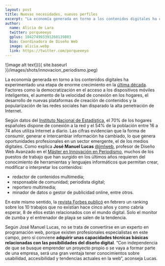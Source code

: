 ```yaml
---
layout: post
title: Nuevas necesidades, nuevos perfiles
excerpt: "La economía generada en torno a los contenidos digitales ha experimentado una etapa de enorme crecimiento en la última década. Factores como la democratización en el acceso a los dispositivos móviles inteligentes, el aumento de la velocidad de conexión en los hogares, el desarrollo de nuevas plataformas de creación de contenidos y la popularización de las redes sociales han disparado la alta penetración de Internet."
author:
  name: Alicia de Lara
  twitter: porqueeeyo
  gplus: 104274993391260139803 
  bio: Coordinadora de Diseño Web
  image: alicia.webp
  link: https://twitter.com/porqueeeyo
---
```

![image alt text]({{ site.baseurl }}/images/shots/innovacion_periodismo.jpeg)

La economía generada en torno a los contenidos digitales ha experimentado una etapa de enorme crecimiento en la [última década](http://www.ametic.es/DescargarDocumento.aspx?idd=4884). Factores como la democratización en el acceso a los dispositivos móviles inteligentes, el aumento de la velocidad de conexión en los hogares, el desarrollo de nuevas plataformas de creación de contenidos y la popularización de las redes sociales han disparado la alta penetración de Internet. 

Según datos del [Instituto Nacional de Estadística](http://www.ine.es/prensa/np803.pdf), el 70% de los hogares españoles dispone de conexión a Ia red y el 54% de la población entre 16 a 74 años utiliza Internet a diario. Las cifras evidencian que la forma de consumir, generar e intercambiar información ha cambiado, lo que genera oportunidades profesionales en un sector emergente, el de los medios digitales. Como explica **José Manuel Lucas** [@jmlweb](https://twitter.com/jmlweb), profesor de Diseño Web Avanzado en el [Máster en Innovación en Periodismo](http://mip.umh.es), muchos de los puestos de trabajo que han surgido en los últimos años requieren del conocimiento de herramientas y lenguajes informáticos que permitan crear, modificar o interpretar los contenidos: 

* redactor de contenidos multimedia; 
* responsable de comunidad; periodista digital; 
* reportero multimedia; 
* minador de datos o gestor de publicidad online, entre otros. 

En este mismo sentido, la [revista Forbes publicó](http://forbesmagazine.es/actualidad-noticia/10-trabajos-que-no-existian-hace-5-anos_1521.html) en febrero un ranking sobre los 10 trabajos que no existían hace cinco años y como cabría esperar, 8 de ellos están relacionados con el mundo digital. Solo el monitor de zumba y el entrenador de playa se salen de la tendencia. 

Según José Manuel Lucas, no se trata de convertirse en un experto en programación web, porque existen profesionales especialistas en este campo, pero sí conviene **adquirir unas capacidades técnicas básicas relacionadas con las posibilidades del diseño digital**. “Con independencia de que se busque emprender un proyecto propio o se vaya a formar parte de una empresa, será una gran ventaja tener conocimientos sobre usabilidad, accesibilidad y tendencias actuales en la web”, aconseja Lucas.